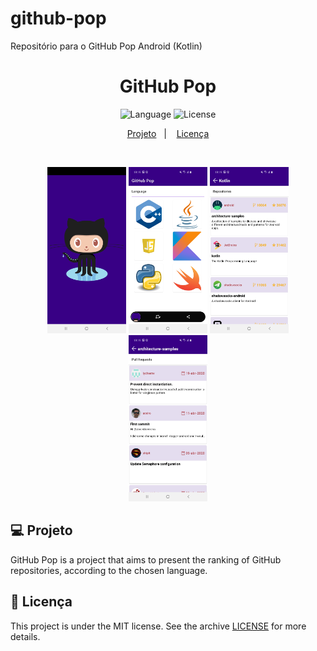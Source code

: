 # github-pop
Repositório para o GitHub Pop Android (Kotlin)

<h1 align="center">
    GitHub Pop
</h1>

<p align="center">
 <img alt="Language" src="https://img.shields.io/static/v1?label=language&message=Kotlin&color=00FF7F&labelColor=000000">
 <img alt="License" src="https://img.shields.io/static/v1?label=license&message=MIT&color=00FF7F&labelColor=000000">
</p>

<p align="center">
  <a href="#-projeto">Projeto</a>&nbsp;&nbsp;&nbsp;|&nbsp;&nbsp;&nbsp;
  <a href="#memo-licença">Licença</a>
</p>

<br>

<p align="center">
  <img alt="Splash" src="./images/splashscreen_GitHubPop.jpg" width="25%">
  <img alt="main" src="./images/main_GitHubPop.jpg" width="25%">
  <img alt="repository" src="./images/repository_GitHubPop.jpg" width="25%">
  <img alt="pullrequest" src="./images/pullrequest_GitHubPop.jpg" width="25%">
</p>

## 💻 Projeto

GitHub Pop is a project that aims to present the ranking of GitHub repositories, according to the chosen language.

## :memo: Licença

This project is under the MIT license. See the archive [LICENSE](LICENSE.md) for more details.
